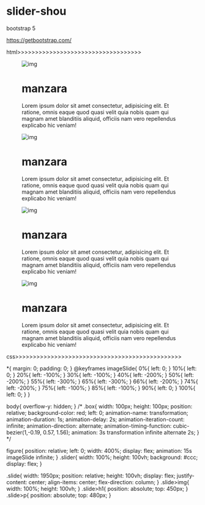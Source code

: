 # slider-shou

bootstrap 5

https://getbootstrap.com/

html>>>>>>>>>>>>>>>>>>>>>>>>>>>>>>>>>>>

<!DOCTYPE html>
<html lang="en">
<head>
    <meta charset="UTF-8">
    <meta http-equiv="X-UA-Compatible" content="IE=edge">
    <meta name="viewport" content="width=device-width, initial-scale=1.0">
    <link rel="stylesheet" href="style.css">
    <title>Animation</title>

</head>
<body>
    <div class="slider">
        <figure>
            <div class="slide">
                <img src="./image/1.png" alt="img">
                <h1>manzara</h1>
                <p>Lorem ipsum dolor sit amet consectetur, adipisicing elit. Et ratione, omnis eaque quod quasi velit quia nobis quam qui magnam amet blanditiis aliquid, officiis nam vero repellendus explicabo hic veniam!</p>
            </div>
            <div class="slide">
                <img src="./image/2.png" alt="img">
                <h1>manzara</h1>
                <p>Lorem ipsum dolor sit amet consectetur, adipisicing elit. Et ratione, omnis eaque quod quasi velit quia nobis quam qui magnam amet blanditiis aliquid, officiis nam vero repellendus explicabo hic veniam!</p>
            </div>
            <div class="slide">
                <img src="./image/3.png" alt="img">
                <h1>manzara</h1>
                <p>Lorem ipsum dolor sit amet consectetur, adipisicing elit. Et ratione, omnis eaque quod quasi velit quia nobis quam qui magnam amet blanditiis aliquid, officiis nam vero repellendus explicabo hic veniam!</p>
            </div>
            <div class="slide">
                <img src="./image/4.png" alt="img">
                <h1>manzara</h1>
                <p>Lorem ipsum dolor sit amet consectetur, adipisicing elit. Et ratione, omnis eaque quod quasi velit quia nobis quam qui magnam amet blanditiis aliquid, officiis nam vero repellendus explicabo hic veniam!</p>
            </div>
        </figure>
    </div>
</body>
</html>

css>>>>>>>>>>>>>>>>>>>>>>>>>>>>>>>>>>>>>>>>>>>>>>>

*{
    margin: 0;
    padding: 0;
}
@keyframes imageSlide{
    0%{
        left: 0;
    }
    10%{
        left: 0;
    }
    20%{
        left: -100%;
    }
    30%{
        left: -100%;
    }
    40%{
        left: -200%;
    }
    50%{
        left: -200%;
    }
    55%{
        left: -300%;
    }
    65%{
        left: -300%;
    }
    66%{
        left: -200%;
    }
    74%{
        left: -200%;
    } 
    75%{
        left: -100%;
    }
    85%{
        left: -100%;
    }
    90%{
        left: 0;
    }
    100%{
        left: 0;
    }
}

body{
    overflow-y: hidden;
}
/* .box{
    width: 100px;
    height: 100px;
    position: relative;
    background-color: red;
    left: 0;
    animation-name: transformation;
    animation-duration: 1s;
    animation-delay: 2s;
    animation-iteration-count: infinite;
    animation-direction: alternate;
    animation-timing-function: cubic-bezier(1,-0.19, 0.57, 1.56);
    animation: 3s  transformation infinite alternate 2s;
} */

figure{
    position: relative;
    left: 0;
    width: 400%;
    display: flex;
    animation: 15s imageSlide infinite;
}
.slider{
    width: 100%;
    height: 100vh;
    background: #ccc;
    display: flex;
}

.slide{
    width: 1950px;
    position: relative;
    height: 100vh;
    display: flex;
    justify-content: center;
    align-items: center;
    flex-direction: column;
}
.slide>img{
    width: 100%;
    height: 100vh;
}
.slide>h1{
    position: absolute;
    top: 450px;
}
.slide>p{
    position: absolute;
    top: 480px;
}
